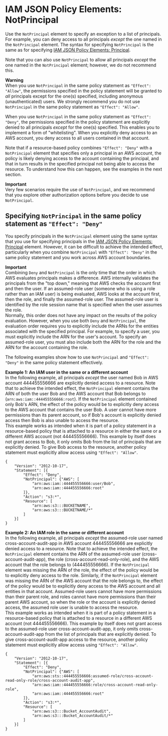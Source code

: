 # IAM JSON Policy Elements: NotPrincipal<a name="reference_policies_elements_notprincipal"></a>

Use the `NotPrincipal` element to specify an exception to a list of principals\. For example, you can deny access to all principals *except* the one named in the `NotPrincipal` element\. The syntax for specifying `NotPrincipal` is the same as for specifying [IAM JSON Policy Elements: Principal](reference_policies_elements_principal.md)\.

Note that you can also use `NotPrincipal` to allow all principals *except* the one named in the `NotPrincipal` element; however, we do not recommend this\. 

**Warning**  
When you use `NotPrincipal` in the same policy statement as `"Effect": "Allow"`, the permissions specified in the policy statement will be granted to *all* principals except for the one\(s\) specified, including anonymous \(unauthenticated\) users\. We strongly recommend you do not use `NotPrincipal` in the same policy statement as `"Effect": "Allow"`\. 

When you use `NotPrincipal` in the same policy statement as `"Effect": "Deny"`, the permissions specified in the policy statement are explicitly denied to all principals *except* for the one\(s\) specified\. This enables you to implement a form of "whitelisting"\. When you explicitly deny access to an AWS account, you deny access to all users contained in that account\.

Note that if a resource\-based policy combines `"Effect": "Deny"` with a `NotPrincipal` element that specifies only a principal in an AWS account, the policy is likely denying access to the account containing the principal, and that in turn results in the specified principal not being able to access the resource\. To understand how this can happen, see the examples in the next section\.

**Important**  
Very few scenarios require the use of `NotPrincipal`, and we recommend that you explore other authorization options before you decide to use `NotPrincipal`\. 

## Specifying `NotPrincipal` in the same policy statement as `"Effect": "Deny"`<a name="specifying-notprincipal"></a>

You specify principals in the `NotPrincipal` element using the same syntax that you use for specifying principals in the [IAM JSON Policy Elements: Principal](reference_policies_elements_principal.md) element\. However, it can be difficult to achieve the intended effect, particularly when you combine `NotPrincipal` with `"Effect": "Deny"` in the same policy statement and you work across AWS account boundaries\. 

**Important**  
Combining `Deny` and `NotPrincipal` is the only time that the order in which AWS evaluates principals makes a difference\. AWS internally validates the principals from the "top down," meaning that AWS checks the account first and then the user\. If an assumed\-role user \(someone who is using a role rather than an IAM user\) is being evaluated, AWS looks at the account first, then the role, and finally the assumed\-role user\. The assumed\-role user is identified by the role session name that is specified when the user assumes the role\.  
Normally, this order does not have any impact on the results of the policy evaluation\. However, when you use both `Deny` and `NotPrincipal`, the evaluation order requires you to explicitly include the ARNs for the entities associated with the specified principal\. For example, to specify a user, you must explicitly include the ARN for the user's account\. To specify an assumed\-role user, you must also include both the ARN for the role and the ARN for the account containing the role\.

The following examples show how to use `NotPrincipal` and `"Effect": "Deny"` in the same policy statement effectively\.

**Example 1: An IAM user in the same or a different account**  
In the following example, all principals *except* the user named Bob in AWS account 444455556666 are explicitly denied access to a resource\. Note that to achieve the intended effect, the `NotPrincipal` element contains the ARN of both the user Bob and the AWS account that Bob belongs to \(`arn:aws:iam::444455556666:root`\)\. If the `NotPrincipal` element contained only Bob's ARN, the effect of the policy would be to explicitly deny access to the AWS account that contains the user Bob\. A user cannot have more permissions than its parent account, so if Bob's account is explicitly denied access then Bob is also unable to access the resource\.  
This example works as intended when it is part of a policy statement in a resource\-based policy that is attached to a resource in either the same or a different AWS account \(not 444455556666\)\. This example by itself does not grant access to Bob, it only omits Bob from the list of principals that are explicitly denied\. To give Bob access to the resource, another policy statement must explicitly allow access using `"Effect": "Allow"`\.  

```
{
    "Version": "2012-10-17",
    "Statement": [{
        "Effect": "Deny",
        "NotPrincipal": {"AWS": [
            "arn:aws:iam::444455556666:user/Bob",
            "arn:aws:iam::444455556666:root"
        ]},
        "Action": "s3:*",
        "Resource": [
            "arn:aws:s3:::BUCKETNAME",
            "arn:aws:s3:::BUCKETNAME/*"
        ]
    }]
}
```

**Example 2: An IAM role in the same or different account**  
In the following example, all principals *except* the assumed\-role user named cross\-account\-audit\-app in AWS account 444455556666 are explicitly denied access to a resource\. Note that to achieve the intended effect, the `NotPrincipal` element contains the ARN of the assumed\-role user \(cross\-account\-audit\-app\), the role \(cross\-account\-read\-only\-role\), and the AWS account that the role belongs to \(444455556666\)\. If the `NotPrincipal` element was missing the ARN of the role, the effect of the policy would be to explicitly deny access to the role\. Similarly, if the `NotPrincipal` element was missing the ARN of the AWS account that the role belongs to, the effect of the policy would be to explicitly deny access to the AWS account and all entities in that account\. Assumed\-role users cannot have more permissions than their parent role, and roles cannot have more permissions than their parent AWS account, so when the role or the account is explicitly denied access, the assumed role user is unable to access the resource\.   
This example works as intended when it is part of a policy statement in a resource\-based policy that is attached to a resource in a different AWS account \(not 444455556666\)\. This example by itself does not grant access to the assumed\-role user cross\-account\-audit\-app, it only omits cross\-account\-audit\-app from the list of principals that are explicitly denied\. To give cross\-account\-audit\-app access to the resource, another policy statement must explicitly allow access using `"Effect": "Allow"`\.  

```
{
    "Version": "2012-10-17",
    "Statement": [{
        "Effect": "Deny",
        "NotPrincipal": {"AWS": [
            "arn:aws:sts::444455556666:assumed-role/cross-account-read-only-role/cross-account-audit-app",
            "arn:aws:iam::444455556666:role/cross-account-read-only-role",
            "arn:aws:iam::444455556666:root"
        ]},
        "Action": "s3:*",
        "Resource": [
            "arn:aws:s3:::Bucket_AccountAudit",
            "arn:aws:s3:::Bucket_AccountAudit/*"
        ]
    }]
}
```